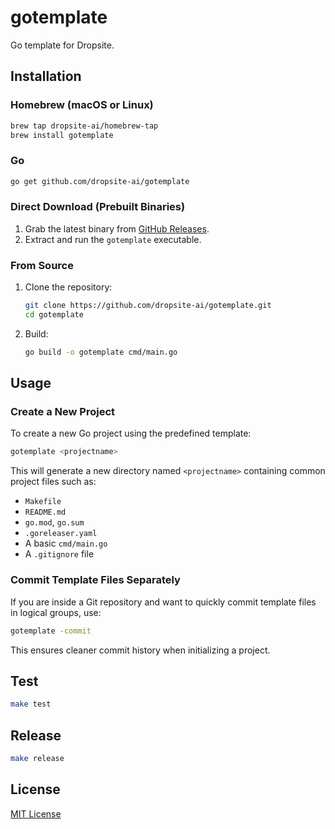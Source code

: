 # gotemplate

Go template for Dropsite.

## Installation

### Homebrew (macOS or Linux)
```bash
brew tap dropsite-ai/homebrew-tap
brew install gotemplate
```

### Go
```bash
go get github.com/dropsite-ai/gotemplate
```

### Direct Download (Prebuilt Binaries)

1. Grab the latest binary from [GitHub Releases](https://github.com/dropsite-ai/gotemplate/releases).  
2. Extract and run the `gotemplate` executable.

### From Source

1. Clone the repository:
   ```bash
   git clone https://github.com/dropsite-ai/gotemplate.git
   cd gotemplate
   ```
2. Build:
   ```bash
   go build -o gotemplate cmd/main.go
   ```

## Usage

### Create a New Project

To create a new Go project using the predefined template:
```bash
gotemplate <projectname>
```
This will generate a new directory named `<projectname>` containing common project files such as:
- `Makefile`
- `README.md`
- `go.mod`, `go.sum`
- `.goreleaser.yaml`
- A basic `cmd/main.go`
- A `.gitignore` file

### Commit Template Files Separately

If you are inside a Git repository and want to quickly commit template files in logical groups, use:
```bash
gotemplate -commit
```

This ensures cleaner commit history when initializing a project.

## Test

```bash
make test
```

## Release

```bash
make release
```

## License

[MIT License](LICENSE)
```
